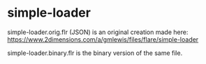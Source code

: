 # simple-loader

simple-loader.orig.flr (JSON) is an original creation made here:
https://www.2dimensions.com/a/gmlewis/files/flare/simple-loader

simple-loader.binary.flr is the binary version of the same file.
